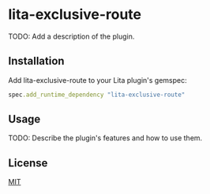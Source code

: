 # lita-exclusive-route

TODO: Add a description of the plugin.

## Installation

Add lita-exclusive-route to your Lita plugin's gemspec:

``` ruby
spec.add_runtime_dependency "lita-exclusive-route"
```

## Usage

TODO: Describe the plugin's features and how to use them.

## License

[MIT](http://opensource.org/licenses/MIT)
